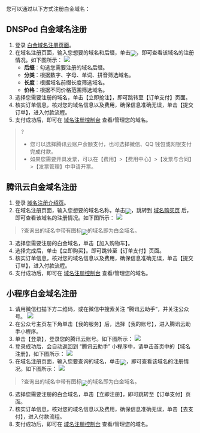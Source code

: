 您可以通过以下方式注册白金域名：

## DNSPod 白金域名注册
1. 登录 [白金域名注册页面](https://www.dnspod.cn/promo/premium?source=cloud&from=domain)。
2. 在域名注册页面，输入您想要的域名和后缀，单击<span ><img src="https://main.qcloudimg.com/raw/0cc93679f33e50d7c6b3fea4d9110cc1.png" style="margin-bottom:-5px;"/></span>，即可查看该域名的注册情况。如下图所示：
![](https://main.qcloudimg.com/raw/e9e8d6051ba0ea866a0ac486a11d4408.png)
   - **后缀**：勾选您需要注册的域名后缀。
   - **分类**：根据数字、字母、单词、拼音筛选域名。
   - **长度**：根据域名前缀长度筛选域名。
   - **价格**：根据不同价格范围筛选域名。
3. 选择您需要注册的域名，单击【立即抢注】，即可跳转至【订单支付】页面。
4. 核实订单信息，核对您的域名信息以及费用，确保信息准确无误，单击【提交订单】，进入付款流程。
5. 支付成功后，即可在 [域名注册控制台](https://console.cloud.tencent.com/domain) 查看/管理您的域名。
>?
>- 您可以选择腾讯云账户余额支付，也可选择微信、QQ 钱包或网银支付完成付款。
>- 如果您需要开具发票，可以在【费用】>【费用中心】>【发票与合同】>【发票管理】中申请开票。

## 腾讯云白金域名注册
1. 登录 [域名注册介绍页](https://dnspod.cloud.tencent.com/)。   
2. 在域名注册页面，输入您想要的域名名称，单击<span ><img src="https://main.qcloudimg.com/raw/0cc93679f33e50d7c6b3fea4d9110cc1.png" style="margin-bottom:-5px;"/></span>，跳转到 [域名购买页](https://buy.cloud.tencent.com/domain) 后，即可查看该域名的注册情况。如下图所示：
![](https://main.qcloudimg.com/raw/f2f6f1e3e71866c34e56b7ac26d7f02b.png)
>?查询出的域名中带有图标<span ><img src="https://main.qcloudimg.com/raw/1d90c694661b2296e4a466818230f8ed.png" style="margin-bottom:-7px;"/></span>的域名即为白金域名。
>
3. 选择您需要注册的白金域名，单击【加入购物车】。
4. 选择完成后，单击【立即购买】。即可跳转至【订单支付】页面。
5. 核实订单信息，核对您的域名信息以及费用，确保信息准确无误，单击【提交订单】，进入付款流程。
6. 支付成功后，即可在 [域名注册控制台](https://console.cloud.tencent.com/domain) 查看/管理您的域名。

## 小程序白金域名注册
1. 请用微信扫描下方二维码，或在微信中搜索关注 “腾讯云助手”，并关注公众号。 
![](https://main.qcloudimg.com/raw/69fd88486c98c77e7fa02e967f83838e.jpg)
2. 在公众号主页左下角单击【我的服务】后，选择【我的账号】，进入腾讯云助手小程序。
3. 单击【登录】，登录您的腾讯云账号。如下图所示：
![](https://main.qcloudimg.com/raw/3b05bd55e66f7cfec5d1ae0af61afd40.jpg)
4. 登录成功后，会自动返回到 “腾讯云助手” 小程序中，请单击首页中的【域名注册】，如下图所示：
![](https://main.qcloudimg.com/raw/87e46d0ca86d2647b5b9cfdda5eceaf9.jpg)
5. 在域名注册页面，输入您要查询的域名，单击<span><img src="https://main.qcloudimg.com/raw/f5aa3717c8073393fea524bdb3ba6cc2.png" style="margin-bottom:-5px;"/></span>，即可查看该域名的注册情况。如下图所示：
![](https://main.qcloudimg.com/raw/6138b722c5fb50490b982e0c4fb7f9f2.jpg)
>?查询出的域名中带有图标<span ><img src="https://main.qcloudimg.com/raw/1d90c694661b2296e4a466818230f8ed.png" style="margin-bottom:-7px;"/></span>的域名即为白金域名。
>
6. 选择您需要注册的白金域名，单击【立即注册】，即可跳转至【订单支付】页面。
7. 核实订单信息，核对您的域名信息以及费用，确保信息准确无误，单击【去支付】，进入付款流程。
8. 支付成功后，即可在 [域名注册控制台](https://console.cloud.tencent.com/domain) 查看/管理您的域名。
